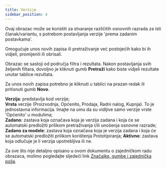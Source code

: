 ```yaml
---
title: Verzije
sidebar_position: 4
---
```


Ovaj obrazac može se koristiti za stvaranje različitih osnovnih razrada za isti članak/variantu, s potrebom postavljanja verzije 'prema zadanim postavkama'.

Omogućuje unos novih zapisa ili pretraživanje već postojećih kako bi ih vidjeli, promijenili ili obrisali.

Obrazac se sastoji od područja filtra i rezultata. Nakon postavljanja svih željenih filtara, dovoljno je kliknuti gumb **Pretraži** kako biste vidjeli rezultate unutar tablice rezultata.

Za unos novih zapisa potrebno je kliknuti u tablici na prazan redak ili pritisnuti gumb **Novo**. 

**Verzija**: predstavlja kod verzije;  
**Vrsta** verzije (Proizvodnja, Općenito, Prodaja, Radni nalog, Kupnja). To je jednostavna informacija. Imajte na umu da su vidljive samo verzije vrste 'Općenito' u modulima;  
**Zadano**: zastava koja označava koja je verzija zadana i koja će se automatski predložiti prilikom pretraživanja i/ili unošenja osnovne razrade;  
**Zadano za modele**: zastava koja označava koja je verzija zadana i koja će se automatski predložiti prilikom korištenja Prototipiranja;
**Aktivno**: zastava koja odlučuje je li verzija upotrebljiva ili ne.

Za sve što nije detaljno opisano u ovom dokumentu o zajedničkom radu obrazaca, molimo pogledajte sljedeći link [Značajke, gumbe i zajednička polja](/docs/guide/common).

